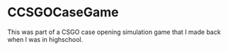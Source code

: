 # CCSGOCaseGame
This was part of a CSGO case opening simulation game that I made back when I was in highschool.
